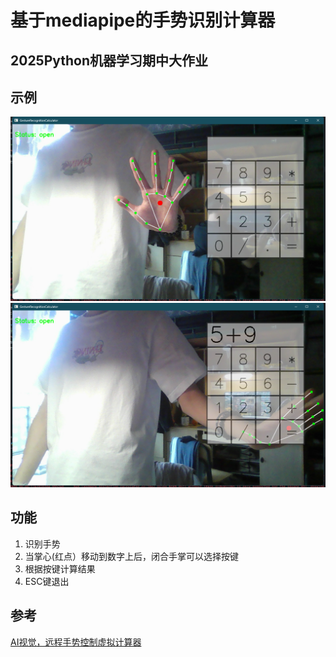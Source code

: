 # 基于mediapipe的手势识别计算器


## 2025Python机器学习期中大作业

## 示例


![img.png](image/img.png)
![img.png](image/img2.png)
## 功能

1. 识别手势
2. 当掌心(红点）移动到数字上后，闭合手掌可以选择按键
3. 根据按键计算结果
4. ESC键退出

## 参考
[AI视觉，远程手势控制虚拟计算器](https://blog.csdn.net/dgvv4/article/details/122082894)